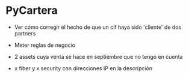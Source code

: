 # PyCartera

- Ver cómo corregir el hecho de que un cif haya sido 'cliente' de dos partners
- Meter reglas de negocio



- 2 assets cuya venta se hace en septiembre que no tengo en cuenta
- x fiber y x security con direcciones IP en la descripción 